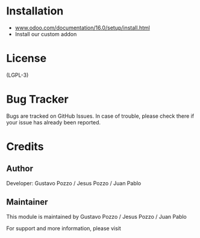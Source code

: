 
Installation
============
- www.odoo.com/documentation/16.0/setup/install.html
- Install our custom addon

License
=======
(LGPL-3)

Bug Tracker
===========
Bugs are tracked on GitHub Issues. In case of trouble, please check there if your issue has already been reported.

Credits
=======

Author
------
Developer: Gustavo Pozzo / Jesus Pozzo / Juan Pablo

Maintainer
----------
This module is maintained by Gustavo Pozzo / Jesus Pozzo / Juan Pablo

For support and more information, please visit 


